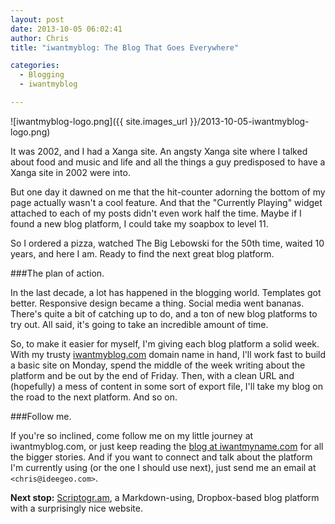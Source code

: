 ```yaml
---
layout: post
date: 2013-10-05 06:02:41
author: Chris
title: "iwantmyblog: The Blog That Goes Everywhere"

categories:
  - Blogging
  - iwantmyblog

---
```


![iwantmyblog-logo.png]({{ site.images_url }}/2013-10-05-iwantmyblog-logo.png)

<!-- excerpt -->

It was 2002, and I had a Xanga site. An angsty Xanga site where I talked about food and music and life and all the things a guy predisposed to have a Xanga site in 2002 were into. 

But one day it dawned on me that the hit-counter adorning the bottom of my page actually wasn't a cool feature. And that the "Currently Playing" widget attached to each of my posts didn't even work half the time. Maybe if I found a new blog platform, I could take my soapbox to level 11. 

So I ordered a pizza, watched The Big Lebowski for the 50th time, waited 10 years, and here I am. Ready to find the next great blog platform.

<!-- /excerpt -->

###The plan of action.

In the last decade, a lot has happened in the blogging world. Templates got better. Responsive design became a thing. Social media went bananas. There's quite a bit of catching up to do, and a ton of new blog platforms to try out. All said, it's going to take an incredible amount of time.

So, to make it easier for myself, I'm giving each blog platform a solid week. With my trusty [iwantmyblog.com](http://iwantmyblog.com) domain name in hand, I'll work fast to build a basic site on Monday, spend the middle of the week writing about the platform and be out by the end of Friday. Then, with a clean URL and (hopefully) a mess of content in some sort of export file, I'll take my blog on the road to the next platform. And so on. 

###Follow me. 

If you're so inclined, come follow me on my little journey at iwantmyblog.com, or just keep reading the [blog at iwantmyname.com](http://blog.iwantmyname.com/) for all the bigger stories. And if you want to connect and talk about the platform I'm currently using (or the one I should use next), just send me an email at `<chris@ideegeo.com>`. 

**Next stop:** [Scriptogr.am](http://scriptogr.am/), a Markdown-using, Dropbox-based blog platform with a surprisingly nice website.

